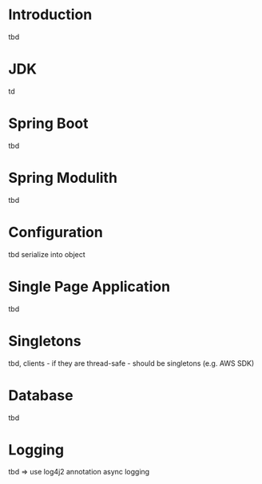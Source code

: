 # Introduction
tbd

# JDK
td
# Spring Boot
tbd
# Spring Modulith
tbd
# Configuration
tbd
serialize  into object

# Single Page Application
tbd

# Singletons
tbd, clients - if they are thread-safe - should be singletons (e.g. AWS SDK)

# Database
tbd
# Logging
tbd
=> use log4j2 annotation
async logging